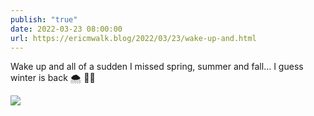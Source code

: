 ```yaml
---
publish: "true"
date: 2022-03-23 08:00:00
url: https://ericmwalk.blog/2022/03/23/wake-up-and.html
---
```


Wake up and all of a sudden I missed spring, summer and fall… I guess winter is back 🌨 🤦‍♂️

![](https://ericmwalk.blog/uploads/2022/dcbabfa532.jpg)
